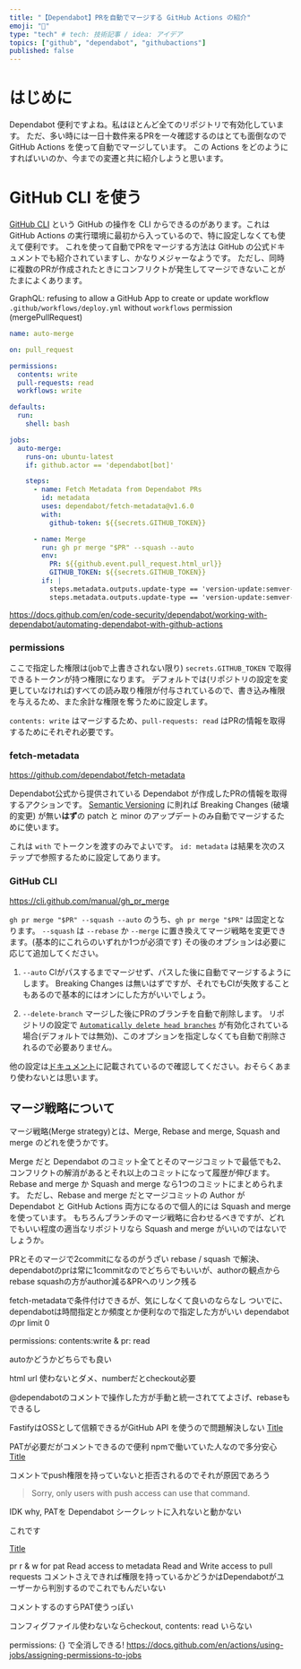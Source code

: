 ```yaml
---
title: "【Dependabot】PRを自動でマージする GitHub Actions の紹介"
emoji: "🐙"
type: "tech" # tech: 技術記事 / idea: アイデア
topics: ["github", "dependabot", "githubactions"]
published: false
---
```


# はじめに

Dependabot 便利ですよね。私はほとんど全てのリポジトリで有効化しています。
ただ、多い時には一日十数件来るPRを一々確認するのはとても面倒なので GitHub Actions を使って自動でマージしています。
この Actions をどのようにすればいいのか、今までの変遷と共に紹介しようと思います。

# GitHub CLI を使う

[GitHub CLI](https://docs.github.com/en/github-cli/github-cli/about-github-cli) という GitHub の操作を CLI からできるのがあります。これは GitHub Actions の実行環境に最初から入っているので、特に設定しなくても使えて便利です。
これを使って自動でPRをマージする方法は GitHub の公式ドキュメントでも紹介されていますし、かなりメジャーなようです。
ただし、同時に複数のPRが作成されたときにコンフリクトが発生してマージできないことがたまによくあります。

GraphQL: refusing to allow a GitHub App to create or update workflow `.github/workflows/deploy.yml` without `workflows` permission (mergePullRequest)

```yaml:.github/auto-merge.yml
name: auto-merge

on: pull_request

permissions:
  contents: write
  pull-requests: read
  workflows: write

defaults:
  run:
    shell: bash

jobs:
  auto-merge:
    runs-on: ubuntu-latest
    if: github.actor == 'dependabot[bot]'

    steps:
      - name: Fetch Metadata from Dependabot PRs
        id: metadata
        uses: dependabot/fetch-metadata@v1.6.0
        with:
          github-token: ${{secrets.GITHUB_TOKEN}}

      - name: Merge
        run: gh pr merge "$PR" --squash --auto
        env:
          PR: ${{github.event.pull_request.html_url}}
          GITHUB_TOKEN: ${{secrets.GITHUB_TOKEN}}
        if: |
          steps.metadata.outputs.update-type == 'version-update:semver-patch' ||
          steps.metadata.outputs.update-type == 'version-update:semver-minor'
```

https://docs.github.com/en/code-security/dependabot/working-with-dependabot/automating-dependabot-with-github-actions

### permissions

ここで指定した権限は(jobで上書きされない限り) `secrets.GITHUB_TOKEN` で取得できるトークンが持つ権限になります。
デフォルトでは(リポジトリの設定を変更していなければ)すべての読み取り権限が付与されているので、書き込み権限を与えるため、また余計な権限を奪うために設定します。

`contents: write` はマージするため、`pull-requests: read` はPRの情報を取得するためにそれぞれ必要です。

### fetch-metadata

https://github.com/dependabot/fetch-metadata

Dependabot公式から提供されている Dependabot が作成したPRの情報を取得するアクションです。
[Semantic Versioning](https://semver.org/) に則れば Breaking Changes (破壊的変更) が無い**はず**の patch と minor のアップデートのみ自動でマージするために使います。

これは `with` でトークンを渡すのみでよいです。
`id: metadata` は結果を次のステップで参照するために設定してあります。

### GitHub CLI

https://cli.github.com/manual/gh_pr_merge

`gh pr merge "$PR" --squash --auto` のうち、`gh pr merge "$PR"` は固定となります。
`--squash` は `--rebase` か `--merge` に置き換えてマージ戦略を変更できます。(基本的にこれらのいずれか1つが必須です)
その後のオプションは必要に応じて追加してください。

1. `--auto`
CIがパスするまでマージせず、パスした後に自動でマージするようにします。
Breaking Changes は無いはずですが、それでもCIが失敗することもあるので基本的にはオンにした方がいいでしょう。

2. `--delete-branch`
マージした後にPRのブランチを自動で削除します。
リポジトリの設定で [`Automatically delete head branches`](https://docs.github.com/en/repositories/configuring-branches-and-merges-in-your-repository/configuring-pull-request-merges/managing-the-automatic-deletion-of-branches) が有効化されている場合(デフォルトでは無効)、このオプションを指定しなくても自動で削除されるので必要ありません。

他の設定は[ドキュメント](https://cli.github.com/manual/gh_pr_merge)に記載されているので確認してください。おそらくあまり使わないとは思います。

## マージ戦略について

マージ戦略(Merge strategy)とは、Merge, Rebase and merge, Squash and merge のどれを使うかです。

Merge だと Dependabot のコミット全てとそのマージコミットで最低でも2、コンフリクトの解消があるとそれ以上のコミットになって履歴が伸びます。
Rebase and merge か Squash and merge なら1つのコミットにまとめられます。
ただし、Rebase and merge だとマージコミットの Author が Dependabot と GitHub Actions 両方になるので個人的には Squash and merge を使っています。
もちろんブランチのマージ戦略に合わせるべきですが、どれでもいい程度の適当なリポジトリなら Squash and merge がいいのではないでしょうか。

PRとそのマージで2commitになるのがうざい
rebase / squash で解決、dependabotのprは常に1commitなのでどちらでもいいが、authorの観点からrebase
squashの方がauthor減る&PRへのリンク残る

fetch-metadataで条件付けできるが、気にしなくて良いのならなし
ついでに、dependabotは時間指定とか頻度とか便利なので指定した方がいい
dependabotのpr limit 0

permissions: contents:write & pr: read

autoかどうかどちらでも良い

html url 使わないとダメ、numberだとcheckout必要

@dependabotのコメントで操作した方が手動と統一されててよさげ、rebaseもできるし


FastifyはOSSとして信頼できるがGitHub API を使うので問題解決しない
[Title](https://github.com/fastify/github-action-merge-dependabot/tree/main)

PATが必要だがコメントできるので便利
npmで働いていた人なので多分安心
[Title](https://github.com/ahmadnassri/action-dependabot-auto-merge)

コメントでpush権限を持っていないと拒否されるのでそれが原因であろう
> Sorry, only users with push access can use that command.

IDK why, PATを Dependabot シークレットに入れないと動かない

これです
[](https://github.blog/changelog/2021-11-30-github-actions-workflows-triggered-by-dependabot-receive-dependabot-secrets/)

[Title](https://docs.github.com/en/code-security/dependabot/working-with-dependabot/configuring-access-to-private-registries-for-dependabot)

pr r & w for pat
 Read access to metadata
 Read and Write access to pull requests
コメントさえできれば権限を持っているかどうかはDependabotがユーザーから判別するのでこれでもんだいない

コメントするのすらPAT使うっぽい

コンフィグファイル使わないならcheckout, contents: read いらない

permissions: {} で全消しできる!
https://docs.github.com/en/actions/using-jobs/assigning-permissions-to-jobs
